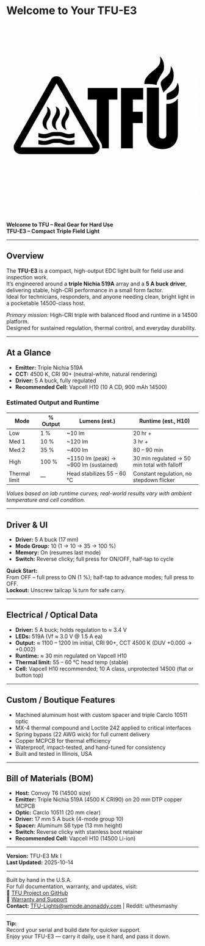 # Welcome to Your TFU-E3

![TFU Logo](../TFU-LOGO.png)

**Welcome to TFU – Real Gear for Hard Use**  
**TFU-E3 – Compact Triple Field Light**

---

## Overview

The **TFU-E3** is a compact, high-output EDC light built for field use and inspection work.  
It’s engineered around a **triple Nichia 519A** array and a **5 A buck driver**, delivering stable, high-CRI performance in a small form factor.  
Ideal for technicians, responders, and anyone needing clean, bright light in a pocketable 14500-class host.

_Primary mission:_ High-CRI triple with balanced flood and runtime in a 14500 platform.  
Designed for sustained regulation, thermal control, and everyday durability.

---

## At a Glance

- **Emitter:** Triple Nichia 519A  
- **CCT:** 4500 K, CRI 90+ (neutral-white, natural rendering)  
- **Driver:** 5 A buck, fully regulated  
- **Recommended Cell:** Vapcell H10 (10 A CD, 900 mAh 14500)  

### Estimated Output and Runtime

| Mode   | % Output | Lumens (est.) | Runtime (est., H10) |
|--------|-----------|---------------|---------------------|
| Low    | 1 %       | ~10 lm        | 20 hr +             |
| Med 1  | 10 %      | ~120 lm       | 3 hr +              |
| Med 2  | 35 %      | ~400 lm       | 80 – 90 min         |
| High   | 100 %     | ~1150 lm (peak) → ~900 lm (sustained) | 30 min regulated → 50 min total with falloff |
| Thermal limit | — | Head stabilizes 55 – 60 °C | Constant regulation, no stepdown flicker |

*Values based on lab runtime curves; real-world results vary with ambient temperature and cell condition.*

---

## Driver & UI

- **Driver:** 5 A buck (17 mm)  
- **Mode Group:** 10 (1 → 10 → 35 → 100 %)  
- **Memory:** On (resumes last mode)  
- **Switch:** Reverse clicky; full press for ON/OFF, half-tap to cycle  

**Quick Start:**  
From OFF – full press to ON (1 %); half-tap to advance modes; full press to OFF.  
**Lockout:** Unscrew tailcap ¼ turn for safe carry.

---

## Electrical / Optical Data

- **Driver:** 5 A buck; holds regulation to ≈ 3.4 V  
- **LEDs:** 519A (Vf ≈ 3.0 V @ 1.5 A ea)  
- **Output:** ≈ 1100 – 1200 lm initial, CRI 90+, CCT 4500 K (DUV +0.000 → +0.002)  
- **Runtime:** ≈ 30 min regulated on Vapcell H10  
- **Thermal limit:** 55 – 60 °C head temp (stable)  
- **Cell:** Vapcell H10 recommended; 10 A class, unprotected 14500 (flat or button top)

---

## Custom / Boutique Features

- Machined aluminum host with custom spacer and triple Carclo 10511 optic  
- MX-4 thermal compound and Loctite 242 applied to critical interfaces  
- Spring bypass (22 AWG wick) for full current delivery  
- Copper MCPCB for thermal efficiency  
- Waterproof, impact-tested, and hand-tuned for consistency  
- Built and tested in Illinois, USA  

---

## Bill of Materials (BOM)

- **Host:** Convoy T6 (14500 size)  
- **Emitter:** Triple Nichia 519A (4500 K CRI90) on 20 mm DTP copper MCPCB  
- **Optic:** Carclo 10511 (20 mm clear)  
- **Driver:** 17 mm 5 A buck (4-mode group 10)  
- **Spacer:** Aluminum S6 type (13 mm height)  
- **Switch:** Reverse clicky with stainless boot retainer  
- **Recommended Cell:** Vapcell H10 (14500 Li-ion)  

---

**Version:** TFU-E3 Mk I  
**Last Updated:** 2025-10-14  

---

Built by hand in the U.S.A.  
For full documentation, warranty, and updates, visit:  
🔗 [TFU Project on GitHub](https://github.com/TheSmashy/TFU)  
🔹 [Warranty and Support](https://github.com/TheSmashy/TFU/blob/main/ops/WARRANTY.md)  
**Contact:** [TFU-Lights@wmode.anonaddy.com](mailto:TFU-Lights@wmode.anonaddy.com) \| Reddit: u/thesmashy  

---

**Tip:**  
Record your serial and build date for quicker support.  
Enjoy your TFU-E3 — carry it daily, use it hard, and pass it down.
